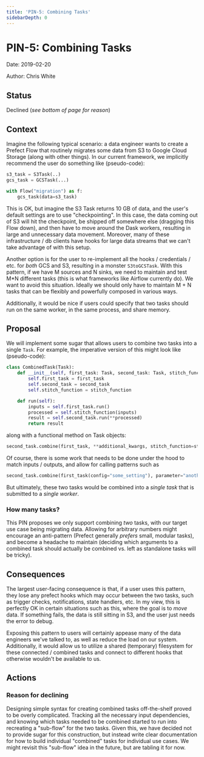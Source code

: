 ```yaml
---
title: 'PIN-5: Combining Tasks'
sidebarDepth: 0
---
```


# PIN-5: Combining Tasks

Date: 2019-02-20

Author: Chris White

## Status

Declined (_see bottom of page for reason_)

## Context

Imagine the following typical scenario: a data engineer wants to create a Prefect Flow that routinely migrates some data from S3 to Google Cloud Storage (along with other things). In our current framework, we implicitly recommend the user do something like (pseudo-code):

```python
s3_task = S3Task(..)
gcs_task = GCSTask(...)

with Flow("migration") as f:
    gcs_task(data=s3_task)
```

This is OK, but imagine the S3 Task returns 10 GB of data, and the user's default settings are to use "checkpointing". In this case, the data coming out of S3 will hit the checkpoint, be shipped off somewhere else (dragging this Flow down), and then have to move around the Dask workers, resulting in large and unnecessary data movement. Moreover, many of these infrastructure / db clients have hooks for large data streams that we can't take advantage of with this setup.

Another option is for the user to re-implement all the hooks / credentials / etc. for _both_ GCS and S3, resulting in a monster `S3toGCSTask`. With this pattern, if we have M sources and N sinks, we need to maintain and test M\*N different tasks (this is what frameworks like Airflow currently do). We want to avoid this situation. Ideally we should only have to maintain M + N tasks that can be flexibly and powerfully composed in various ways.

Additionally, it would be nice if users could specify that two tasks should run on the same worker, in the same process, and share memory.

## Proposal

We will implement some sugar that allows users to combine two tasks into a single `Task`. For example, the imperative version of this might look like (pseudo-code):

```python
class CombinedTask(Task):
    def __init__(self, first_task: Task, second_task: Task, stitch_function: Callable):
        self.first_task = first_task
        self.second_task = second_task
        self.stitch_function = stitch_function

    def run(self):
        inputs = self.first_task.run()
        processed = self.stitch_function(inputs)
        result = self.second_task.run(**processed)
        return result
```

along with a functional method on Task objects:

```python
second_task.combine(first_task, **additional_kwargs, stitch_function=stitch_function)
```

Of course, there is some work that needs to be done under the hood to match inputs / outputs, and allow for calling patterns such as

```python
second_task.combine(first_task(config="some_setting"), parameter="another_input")
```

But ultimately, these two tasks would be combined into a _single task_ that is submitted to a _single worker_.

### How many tasks?

This PIN proposes we only support combining _two_ tasks, with our target use case being migrating data. Allowing for arbitrary numbers might encourage an anti-pattern (Prefect generally _prefers_ small, modular tasks), and become a headache to maintain (deciding which arguments to a combined task should actually be combined vs. left as standalone tasks will be tricky).

## Consequences

The largest user-facing consequence is that, if a user uses this pattern, they lose any prefect hooks which may occur between the two tasks, such as trigger checks, notifications, state handlers, etc. In my view, this is perfectly OK in certain situations such as this, where the goal is to _move_ data. If something fails, the data is still sitting in S3, and the user just needs the error to debug.

Exposing this pattern to users will certainly appease many of the data engineers we've talked to, as well as reduce the load on our system. Additionally, it would allow us to utilize a shared (temporary) filesystem for these connected / combined tasks and connect to different hooks that otherwise wouldn't be available to us.

## Actions

### Reason for declining

Designing simple syntax for creating combined tasks off-the-shelf proved to be overly complicated. Tracking all the necessary input dependencies, and knowing which tasks needed to be combined started to run into recreating a "sub-flow" for the two tasks. Given this, we have decided not to provide sugar for this construction, but instead write clear documentation for how to build individual "combined" tasks for individual use cases. We might revisit this "sub-flow" idea in the future, but are tabling it for now.

